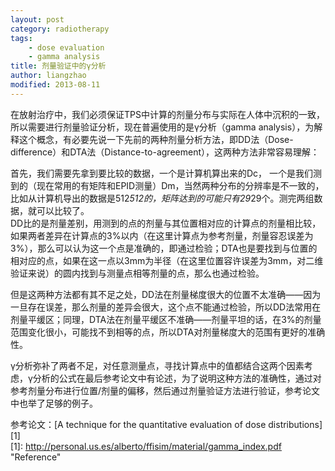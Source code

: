 ```yaml
---
layout: post
category: radiotherapy
tags:
	- dose evaluation
	- gamma analysis
title: 剂量验证中的γ分析
author: liangzhao
modified: 2013-08-11
---
```

在放射治疗中，我们必须保证TPS中计算的剂量分布与实际在人体中沉积的一致，所以需要进行剂量验证分析，现在普遍使用的是γ分析（gamma analysis），为解释这个概念，有必要先说一下先前的两种剂量分析方法，即DD法（Dose-difference）和DTA法（Distance-to-agreement），这两种方法非常容易理解：  

首先，我们需要先拿到要比较的数据，一个是计算机算出来的Dc， 一个是我们测到的（现在常用的有矩阵和EPID测量）Dm，当然两种分布的分辨率是不一致的，比如从计算机导出的数据是512*512的，矩阵达到的可能只有29*29个。测完两组数据，就可以比较了。  
DD比的是剂量差别，用测到的点的剂量与其位置相对应的计算点的剂量相比较，如果两者差异在计算点的3%以内（在这里计算点为参考剂量，剂量容忍误差为3%），那么可以认为这一个点是准确的，即通过检验；DTA也是要找到与位置的相对应的点，如果在这一点以3mm为半径（在这里位置容许误差为3mm，对二维验证来说）的圆内找到与测量点相等剂量的点，那么也通过检验。  

但是这两种方法都有其不足之处，DD法在剂量梯度很大的位置不太准确——因为一旦存在误差，那么剂量的差异会很大，这个点不能通过检验，所以DD法常用在剂量平缓区；同理，DTA法在剂量平缓区不准确——剂量平坦的话，在3%的剂量范围变化很小，可能找不到相等的点，所以DTA对剂量梯度大的范围有更好的准确性。  

γ分析弥补了两者不足，对任意测量点，寻找计算点中的值都结合这两个因素考虑，γ分析的公式在最后参考论文中有论述，为了说明这种方法的准确性，通过对参考剂量分布进行位置/剂量的偏移，然后通过剂量验证方法进行验证，参考论文中也举了足够的例子。

参考论文：[A technique for the quantitative evaluation of dose distributions] [1]   
  [1]: http://personal.us.es/alberto/ffisim/material/gamma_index.pdf "Reference"